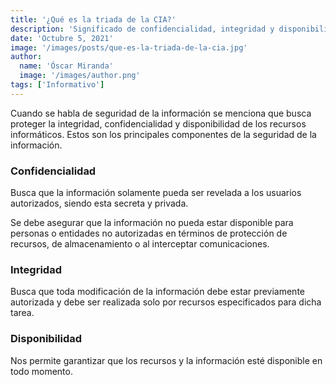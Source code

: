 ```yaml
---
title: '¿Qué es la triada de la CIA?'
description: 'Significado de confidencialidad, integridad y disponibilidad'
date: 'Octubre 5, 2021'
image: '/images/posts/que-es-la-triada-de-la-cia.jpg'
author:
  name: 'Óscar Miranda'
  image: '/images/author.png'
tags: ['Informativo']
---
```


Cuando se habla de seguridad de la información se menciona que busca proteger la
integridad, confidencialidad y disponibilidad de los recursos informáticos. Estos
son los principales componentes de la seguridad de la información.

### Confidencialidad

Busca que la información solamente pueda ser revelada a los usuarios autorizados,
siendo esta secreta y privada.

Se debe asegurar que la información no pueda estar disponible para personas o
entidades no autorizadas en términos de protección de recursos, de almacenamiento
o al interceptar comunicaciones.

### Integridad

Busca que toda modificación de la información debe estar previamente autorizada
y debe ser realizada solo por recursos especificados para dicha tarea.

### Disponibilidad

Nos permite garantizar que los recursos y la información esté disponible en todo
momento.
